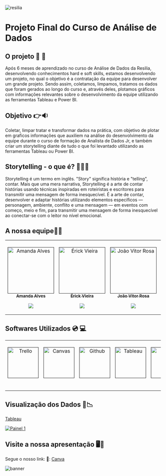 ![resilia](https://user-images.githubusercontent.com/77132612/201170243-8c384696-19aa-4e1a-9e67-3d607d9cd418.png)
# Projeto Final do Curso de Análise de Dados 

## **O projeto :open_book:	:movie_camera:**
  Após 6 meses de aprendizado no curso de Análise de Dados da Resilia, desenvolvendo conhecimentos hard e soft skills, estamos desenvolvendo um projeto, no qual o objetivo é a contratação da equipe para desenvolver um grande projeto. Sendo assim, coletamos, limpamos, tratamos os dados que foram gerados ao longo do curso e, através deles, plotamos gráficos com informações relevantes sobre o desenvolvimento da equipe utilizando as ferramentas Tableau e Power BI.

## **Objetivo :point_right::sound:**
  Coletar, limpar tratar e transformar dados na prática, com objetivo de plotar em graficos informações que auxiliem na análise do desenvolvimento da equipe durante o curso de formação de Analista de Dados Jr, e também criar um storytelling diante de tudo o que foi levantado utilizando as ferramentas Tableau ou Power BI.
 
 ## **Storytelling - o que é? 	:teacher::mag_right:**
   Storytelling é um termo em inglês. "Story" significa história e "telling", contar. Mais que uma mera narrativa, Storytelling é a arte de contar histórias usando técnicas inspiradas em roteiristas e escritores para transmitir uma mensagem de forma inesquecível. É a arte de contar, desenvolver e adaptar histórias utilizando elementos específicos — personagem, ambiente, conflito e uma mensagem — em eventos com começo, meio e fim, para transmitir uma mensagem de forma inesquecível ao conectar-se com o leitor no nível emocional.

## **A nossa equipe:frowning_person::yellow_heart:**
<table align="center">
  
  <td align="center"><br>
        <a href="">
            <img src="https://i.imgur.com/c4HKS4y.png" title="source: imgur.com" width="150px;" alt="Amanda Alves" style="max-width:100%;">
            <br><sub><b>Amanda Alves</b></sub><br>
        <p align="center">
            </a>    
            <a href="https://github.com/AmandaAlR">
                   <img src="https://img.shields.io/badge/-Github-000?style=flat-square&logo=Github&logoColor=white&link=https://github.com/AmandaAlR">
            </a>
       </p>
</td>
  <td align="center"><br>
        <a href="">
            <img src="https://i.imgur.com/nRmIkBI.png" width="150px;" alt="Érick Vieira" style="max-width:100%;">
            <br><sub><b>Érick Vieira</b></sub><br>
        <p align="center">
            </a>    
            <a href="https://github.com/XxMeckxX">
                   <img src="https://img.shields.io/badge/-Github-000?style=flat-square&logo=Github&logoColor=white&link=https://github.com/XxMeckxX">
            </a>
       </p>
</td>
<td align="center"><br>
        <a href="">
            <img src="https://i.imgur.com/5LmfbuP.png" width="150px;" align="center"; alt="João Vitor Rosa" style="max-width:100%;">
            <br><sub><b>João Vitor Rosa</b></sub><br>
        <p align="center">
            </a>    
            <a href="https://github.com/joaorosa2">
                   <img src="https://img.shields.io/badge/-Github-000?style=flat-square&logo=Github&logoColor=white&link=https://github.com/joaorosa2">
            </a>
       </p>
       
 </td>
  <td align="center"><br>
        <a href="">
            <img src="https://i.imgur.com/okbsdTy.png" width="150px;" alt="Marcus Vinicius" style="max-width:100%;">
            <br><sub><b>Marcus Vinicius</b></sub><br>
        <p align="center">
            </a>    
            <a href="https://github.com/marcus-vn-santos">
                   <img src="https://img.shields.io/badge/-Github-000?style=flat-square&logo=Github&logoColor=white&link=https://github.com/marcus-vn-santos">
            </a>
       </p>
    </td>
  <td align="center"><br>
        <a href="">
            <img src="https://i.imgur.com/AArv5Cu.png" width="150px;" alt="Stephanie Fernandes" style="max-width:100%;">
            <br><sub><b>Stephanie Fernandes</b></sub><br>
        <p align="center">
            </a>    
            <a href="https://github.com/stefernandes23">
                   <img src="https://img.shields.io/badge/-Github-000?style=flat-square&logo=Github&logoColor=white&link=https://github.com/stefernandes23">
            </a>
       </p>       
</table>

## **Softwares Utilizados :cd: :computer:**

<table align="center">

  <td  align="center"><br>
        <a href="">
            <img src="https://cdn.jsdelivr.net/gh/devicons/devicon/icons/trello/trello-plain-wordmark.svg" width="100px;" alt="Trello" style="max-width:100%;" style="max-width:100%;"  />
            <br><sub><b></b></sub><br>
        <p align="center">
            </a>
</td>
  <td align="center"><br>
        <a href="">
            <img src="https://i.ibb.co/pxjbzyh/canva-removebg-preview.png" width="100px;" alt="Canvas" style="max-width:100%;">
            <br><sub><b></b></sub><br>
        <p align="center">
       </p>
</td>
<td  align="center"><br>
        <a href="">
            <img src="https://cdn.discordapp.com/attachments/982059488276283472/1040309245767331840/unknown.png" width="100px;" alt="Github" style="max-width:100%;">
            <br><sub><b></b></sub><br>
        <p align="center">
       </p> 
 </td>
  <td  align="center"><br>
        <a href="">
            <img src="https://i.ibb.co/crCrKV6/TABLEAU-removebg-preview.png" width="100px;" alt="Tableau" style="max-width:100%;">
            <br><sub><b></b></sub><br>
        <p align="center">
       </p>
    </td>
  <td  align="center"><br>
        <a href="">
            <img src="https://i.ibb.co/RpSzy14/sheets-removebg-preview.png" width="100px;" alt="sheets" style="max-width:100%;">
            <br><sub><b></b></sub><br>
        <p align="center">
       </p>
    </td>
    <td align="center"><br>
        <a href="">
            <img src="https://i.ibb.co/Ky4r6Kp/discord-removebg-preview.png" width="100px;" alt="Trello" style="max-width:100%;" style="max-width:100%;" />
            <br><sub><b></b></sub><br>
        <p align="center">
            </a>
    </td>
</table>

## **Visualização dos Dados 	:game_die::chart_with_downwards_trend:**
[Tableau](https://public.tableau.com/views/Projeto_16677775291320/Painel1?:language=pt-BR&publish=yes&:display_count=n&:origin=viz_share_link)
<div class='tableauPlaceholder' id='viz1668083964162' style='position: relative'><noscript><a href='#'><img alt='Painel 1 ' src='https:&#47;&#47;public.tableau.com&#47;static&#47;images&#47;Pr&#47;Projeto_16677775291320&#47;Painel1&#47;1_rss.png' style='border: none' /></a></noscript><object class='tableauViz'  style='display:none;'><param name='host_url' value='https%3A%2F%2Fpublic.tableau.com%2F' /> <param name='embed_code_version' value='3' /> <param name='site_root' value='' /><param name='name' value='Projeto_16677775291320&#47;Painel1' /><param name='tabs' value='no' /><param name='toolbar' value='yes' /><param name='static_image' value='https:&#47;&#47;public.tableau.com&#47;static&#47;images&#47;Pr&#47;Projeto_16677775291320&#47;Painel1&#47;1.png' /> <param name='animate_transition' value='yes' /><param name='display_static_image' value='yes' /><param name='display_spinner' value='yes' /><param name='display_overlay' value='yes' /><param name='display_count' value='yes' /><param name='language' value='pt-BR' /></object></div>               

## **Visite a nossa apresentação 	:desktop_computer::movie_camera:**

Segue o nosso link: :link::
 [Canva](https://www.canva.com/design/DAFO4J8xzTs/y1UIW9NqJAzympSYe5q3Sg/view?utm_content=DAFO4J8xzTs&utm_campaign=designshare&utm_medium=link&utm_source=homepage_design_menu) 
 
![banner](https://media.giphy.com/media/Qh84iS3MD010NiFlgH/giphy.gif)
